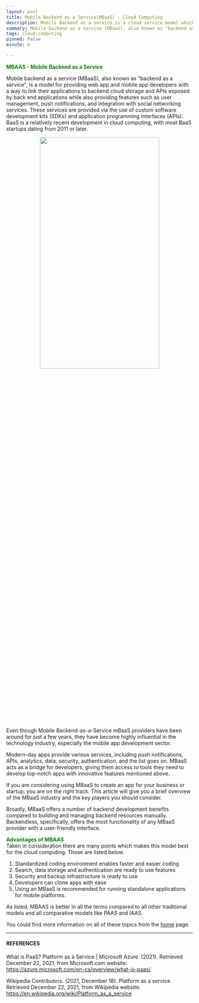 ```yaml
---
layout: post
title: Mobile Backend as a Service(MBaaS) - Cloud Computing
description: Mobile Backend as a service is a cloud service model which is widely used in today's age and time.
summary: Mobile backend as a service (MBaaS), also known as "backend as a service", is a model for providing web app and mobile app developers with a way to link their applications to backend cloud storage and APIs exposed by back end applications while also providing features such as user management, push notifications, and integration with social networking services. These services are provided via the use of custom software development kits (SDKs) and application programming interfaces (APIs). BaaS is a relatively recent development in cloud computing, with most BaaS startups dating from 2011 or later.
tags: cloud-computing
pinned: False
minute: 6

---
```


<b><span style="color:green">MBAAS - Mobile Backend as a Service</span></b><br>

Mobile backend as a service (MBaaS), also known as "backend as a service", is a model for providing web app and mobile app developers with a way to link their applications to backend cloud storage and APIs exposed by back end applications while also providing features such as user management, push notifications, and integration with social networking services. These services are provided via the use of custom software development kits (SDKs) and application programming interfaces (APIs). BaaS is a relatively recent development in cloud computing, with most BaaS startups dating from 2011 or later.

<center><img src="https://i.imgur.com/A9zu5ca.png" style="height:40%; width:80%;"></center><br>

Even though Mobile Backend-as-a-Service mBaaS providers have been around for just a few years, they have become highly influential in the technology industry, especially the mobile app development sector.

Modern-day apps provide various services, including push notifications, APIs, analytics, data, security, authentication, and the list goes on. MBaaS acts as a bridge for developers, giving them access to tools they need to develop top-notch apps with innovative features mentioned above.

If you are considering using MBaaS to create an app for your business or startup, you are on the right track. This article will give you a brief overview of the MBaaS industry and the key players you should consider.

Broadly, MBaaS offers a number of backend development benefits compared to building and managing backend resources manually. Backendless, specifically, offers the most functionality of any MBaaS provider with a user-friendly interface.


<b><span style="color:green">Advantages of MBAAS</span></b><br>
Taken in consideration there are many points which makes this model best for the cloud computing. Those are listed below.

1. Standardized coding environment enables faster and easier coding
2. Search, data storage and authentication are ready to use features
3. Security and backup infrastructure is ready to use
4. Developers can clone apps with ease
5. Using an MBaaS is recommended for running standalone applications for mobile platforms.

As listed, MBAAS is better in all the terms compared to all other traditional models and all comparative models like PAAS and IAAS.


You could find more information on all of these topics from the <a href="https://dhruvdoshi.github.io/blog">home</a> page.


---

#### REFERENCES

What is PaaS? Platform as a Service | Microsoft Azure. (2021). Retrieved December 22, 2021, from Microsoft.com website: https://azure.microsoft.com/en-ca/overview/what-is-paas/

‌Wikipedia Contributors. (2021, December 18). Platform as a service. Retrieved December 22, 2021, from Wikipedia website: https://en.wikipedia.org/wiki/Platform_as_a_service

‌